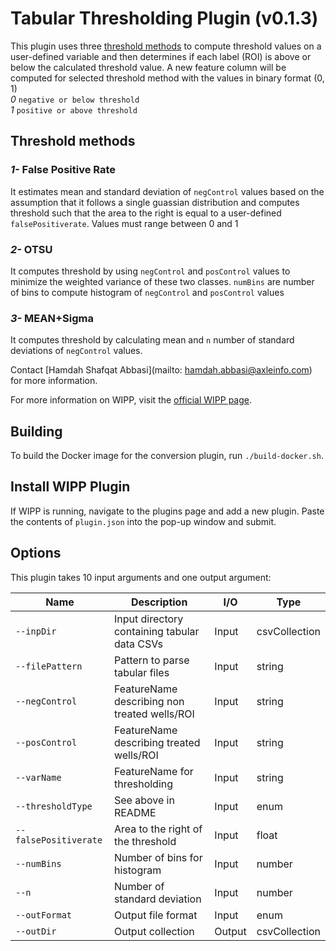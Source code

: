 # Tabular Thresholding Plugin (v0.1.3)
This plugin uses three [threshold methods](https://github.com/nishaq503/thresholding.git) to compute threshold values on a user-defined variable and then determines if each label (ROI) is above or below the calculated threshold value. A new feature column will be computed for selected threshold method with the values in  binary format (0, 1) \
*0* `negative or below threshold`\
*1* `positive or above threshold`

## Threshold methods

### *1-* False Positive Rate
It estimates mean and standard deviation of `negControl` values based on the assumption that it follows a single guassian distribution and computes threshold such that the area to the right is equal to a user-defined `falsePositiverate`. Values must range between 0 and 1

### *2-* OTSU
It computes threshold by using `negControl` and `posControl` values to minimize the weighted variance of these two classes. `numBins` are number of bins to compute histogram of `negControl` and `posControl` values

### *3-* MEAN+Sigma
It computes threshold by calculating mean and `n` number of standard deviations of `negControl` values.

Contact [Hamdah Shafqat Abbasi](mailto: hamdah.abbasi@axleinfo.com) for more information.

For more information on WIPP, visit the [official WIPP page](https://isg.nist.gov/deepzoomweb/software/wipp).

## Building

To build the Docker image for the conversion plugin, run
`./build-docker.sh`.

## Install WIPP Plugin

If WIPP is running, navigate to the plugins page and add a new plugin. Paste the
contents of `plugin.json` into the pop-up window and submit.

## Options

This plugin takes 10 input arguments and one output argument:

| Name                    | Description                                         | I/O    | Type          |
|-------------------------|-----------------------------------------------------|--------|---------------|
| `--inpDir`              | Input directory containing tabular data CSVs        | Input  | csvCollection |
| `--filePattern`         | Pattern to parse tabular files                      | Input  | string        |
| `--negControl`          | FeatureName describing non treated wells/ROI        | Input  | string        |
| `--posControl`          | FeatureName describing treated wells/ROI            | Input  | string        |
| `--varName`             | FeatureName for thresholding                        | Input  | string        |
| `--thresholdType`       | See above in README                                 | Input  | enum          |
| `--falsePositiverate`   | Area to the right of the threshold                  | Input  | float         |
| `--numBins`             | Number of bins for histogram                        | Input  | number        |
| `--n`                   | Number of standard deviation                        | Input  | number        |
| `--outFormat`           | Output file format                                  | Input  | enum          |
| `--outDir`              | Output collection                                   | Output | csvCollection |
